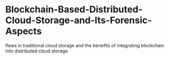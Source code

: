 # Blockchain-Based-Distributed-Cloud-Storage-and-Its-Forensic-Aspects
flaws in traditional cloud storage and the benefits of integrating blockchain into distributed cloud storage.
